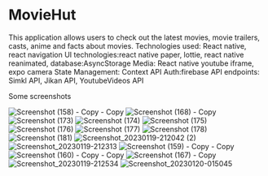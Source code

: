 # MovieHut
This application allows users to check out the latest movies, movie trailers, casts, anime and facts about movies. 
Technologies used: React native, react navigation
UI technologies:react native paper, lottie, react native reanimated,
database:AsyncStorage
Media: React native youtube iframe, expo camera
State Management: Context API
Auth:firebase
API endpoints: Simkl API, Jikan API, YoutubeVideos API

Some screenshots

![Screenshot (158) - Copy - Copy](https://user-images.githubusercontent.com/106563780/213592791-289a9de3-6345-4a3b-9974-8127a0080926.png)
![Screenshot (168) - Copy](https://user-images.githubusercontent.com/106563780/213593417-646aedcf-1f0f-4583-a831-42f2aa9a1465.png)
![Screenshot (173)](https://user-images.githubusercontent.com/106563780/213593432-102718d3-3e84-4af9-824a-d7230b6eee9b.png)
![Screenshot (174)](https://user-images.githubusercontent.com/106563780/213593462-2e96a4b5-14f8-4ed8-bf2c-06e9af520982.png)
![Screenshot (175)](https://user-images.githubusercontent.com/106563780/213593474-32e9ec5b-4963-438e-bae2-a4e2b07632dd.png)
![Screenshot (176)](https://user-images.githubusercontent.com/106563780/213593479-e66e8302-bace-4f34-973e-b536791bf8c7.png)
![Screenshot (177)](https://user-images.githubusercontent.com/106563780/213593483-1e831280-41f1-48a7-ae53-f00c5fb4be68.png)
![Screenshot (178)](https://user-images.githubusercontent.com/106563780/213593513-8517cbcd-2d94-40fa-9684-a9093f683cb8.png)
![Screenshot (181)](https://user-images.githubusercontent.com/106563780/213593517-19cacb2c-5b3c-44fe-9f80-af86a8b46d41.png)
![Screenshot_20230119-212042 (2)](https://user-images.githubusercontent.com/106563780/213593527-8e27bcd2-17a0-417d-9e56-2c5a361b2820.png)
![Screenshot_20230119-212313](https://user-images.githubusercontent.com/106563780/213593538-6ee0da7a-f2de-481a-b640-98066ff4878e.png)
![Screenshot (159) - Copy - Copy](https://user-images.githubusercontent.com/106563780/213593547-65c17f87-1d89-4fed-b1ff-1c0146dc3a66.png)
![Screenshot (160) - Copy - Copy](https://user-images.githubusercontent.com/106563780/213593556-cc2042e7-53ee-4ab1-9b11-d09289d370c5.png)
![Screenshot (167) - Copy](https://user-images.githubusercontent.com/106563780/213593574-1ab47fa6-d4c4-4899-8a26-f91beef190e9.png)
![Screenshot_20230119-212534](https://user-images.githubusercontent.com/106563780/213595069-71a0b2f9-4069-45d9-b631-3e9b81151f23.png)
![Screenshot_20230120-015045](https://user-images.githubusercontent.com/106563780/213595459-29060f1d-6c68-4a17-9212-9803f1edc6e4.png)
